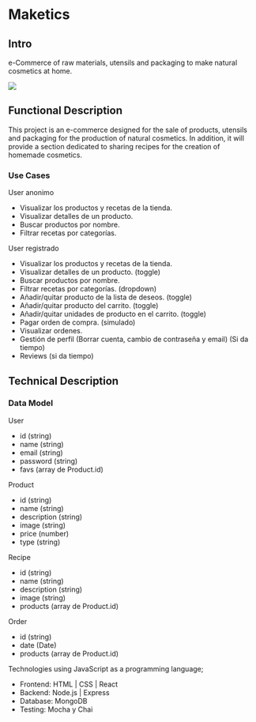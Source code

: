 # Maketics

## Intro
e-Commerce of raw materials, utensils and packaging to make natural cosmetics at home.

![](https://media0.giphy.com/media/v1.Y2lkPTc5MGI3NjExdGl5dXB2NGIwN2N0c2s1M2cxNW9iMmlxbzJkeWxrZXlvbWN4YXh0cCZlcD12MV9pbnRlcm5hbF9naWZfYnlfaWQmY3Q9Zw/UkywKrH8teJYA/giphy.gif)

## Functional Description

This project is an e-commerce designed for the sale of products, utensils and packaging for the production of natural cosmetics. In addition, it will provide a section dedicated to sharing recipes for the creation of homemade cosmetics.

### Use Cases

User anonimo

- Visualizar los productos y recetas de la tienda.
- Visualizar detalles de un producto.
- Buscar productos por nombre.
- Filtrar recetas por categorías.

User registrado

- Visualizar los productos y recetas de la tienda.
- Visualizar detalles de un producto. (toggle)
- Buscar productos por nombre.
- Filtrar recetas por categorías. (dropdown)
- Añadir/quitar producto de la lista de deseos. (toggle)
- Añadir/quitar producto del carrito. (toggle)
- Añadir/quitar unidades de producto en el carrito. (toggle)
- Pagar orden de compra. (simulado)
- Visualizar ordenes. 
- Gestión de perfil (Borrar cuenta, cambio de contraseña y email) (Si da tiempo)
- Reviews (si da tiempo)


## Technical Description



### Data Model

User
* id (string)
* name (string)
* email (string)
* password (string)
* favs (array de Product.id)

Product
* id (string)
* name (string) 
* description (string)
* image (string)
* price (number)
* type (string)

Recipe
* id (string)
* name (string)
* description (string)
* image (string)
* products (array de Product.id)

Order
* id (string)
* date (Date)
* products (array de Product.id)



Technologies using JavaScript as a programming language;
- Frontend: HTML | CSS | React
- Backend: Node.js | Express
- Database: MongoDB
- Testing: Mocha y Chai